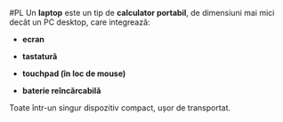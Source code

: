 #PL 
Un **laptop** este un tip de **calculator portabil**, de dimensiuni mai mici decât un PC desktop, care integrează:

- **ecran**
    
- **tastatură**
    
- **touchpad (în loc de mouse)**
    
- **baterie reîncărcabilă**
    

Toate într-un singur dispozitiv compact, ușor de transportat.